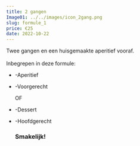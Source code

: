```yaml
---
title: 2 gangen
Image01: ../../images/icon_2gang.png
slug: formule_1
price: €25
date: 2022-10-22
---
```

Twee gangen en een huisgemaakte aperitief vooraf.\
<br/> 
Inbegrepen in deze formule:

* \-A﻿peritief
* \-Voorgerecht

  O﻿F
* \-Dessert
* \-H﻿oofdgerecht

  ### **S﻿makelijk!**